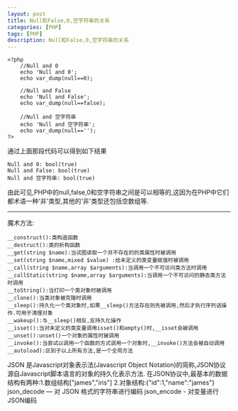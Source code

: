 ```yaml
---
layout: post
title: Null和False,0,空字符串的关系
categories: [PHP]
tags: [PHP]
description: Null和False,0,空字符串的关系 
---
```


    <?php
        //Null and 0
        echo 'Null and 0';
        echo var_dump(null==0);

        //Null and False
        echo 'Null and False';
        echo var_dump(null==false);

        //Null and 空字符串
        echo 'Null and 空字符串';
        echo var_dump(null=='');
    ?>

通过上面那段代码可以得到如下结果

    Null and 0: bool(true)
    Null and False: bool(true)
    Null and 空字符串: bool(true)

由此可见,PHP中的null,false,0和空字符串之间是可以相等的,这因为在PHP中它们都术语一种'非'类型,其他的'非'类型还包括空数组等.

----------

魔术方法:

    __construct():类构造函数  
    __destruct():类的析构函数  
    __get(string $name):当试图读取一个并不存在的的类属性时被调用  
    __set(string $name,mixed $value) :给未定义的类变量赋值时被调用  
    __call(string $name,array $arguments):当调用一个不可访问类方法时调用  
    __callStatic(string $name,array $arguments):当调用一个不可访问的静态类方法时调用  
    __toString():当打印一个类对象时被调用  
    __clone():当类对象被克隆时调用  
    __sleep():持久化一个类对象时,如果__sleep()方法存在则先被调用,然后才执行序列话操作.可用于清理对象  
    __wakeup():与__sleep()相反,反持久化操作  
    __isset():当对未定义的类变量调用isset()和empty()时,__isset会被调用  
    __unset():unset()一个对象的属性时被调用  
    __invoke():当尝试以调用一个函数的方式调用一个对象时,__invoke()方法会被自动调用  
    __autoload):区别于以上所有方法,是一个全局方法  


JSON 是Javascript对象表示法(Javascript Object Notation)的简称,JSON协议源自Javascript脚本语言的对象的持久化表示方法.
在JSON协议中,最基本的数据结构有两种:1.数组结构["james","iris"]
2.对象结构:{"id":1,"name":"james"}
json_decode — 对 JSON 格式的字符串进行编码 
json_encode - 对变量进行JSON编码

